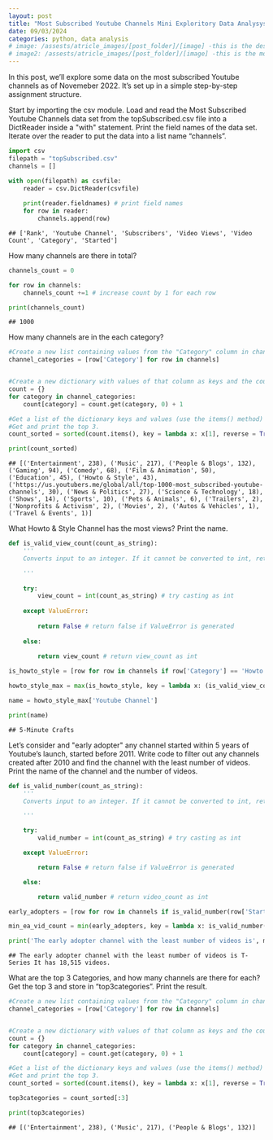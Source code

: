 ```yaml
---
layout: post
title: "Most Subscribed Youtube Channels Mini Exploritory Data Analysys"
date: 09/03/2024
categories: python, data analysis
# image: /assests/atricle_images/[post_folder]/[image] -this is the desktop image
# image2: /assests/atricle_images/[post_folder]/[image] -this is the mobile image
---
```

In this post, we’ll explore some data on the most subscribed Youtube
channels as of Novemeber 2022. It’s set up in a simple step-by-step
assignment structure.

Start by importing the csv module. Load and read the Most Subscribed Youtube
Channels data set from the topSubscribed.csv file into a DictReader
inside a "with" statement. Print the field names of the data set. Iterate
over the reader to put the data into a list name “channels”.

``` python
import csv
filepath = "topSubscribed.csv"
channels = [] 

with open(filepath) as csvfile:
    reader = csv.DictReader(csvfile)
    
    print(reader.fieldnames) # print field names
    for row in reader:
        channels.append(row)
```

    ## ['Rank', 'Youtube Channel', 'Subscribers', 'Video Views', 'Video Count', 'Category', 'Started']  


How many channels are there in total?

``` python
channels_count = 0

for row in channels:
    channels_count +=1 # increase count by 1 for each row

print(channels_count)
```

    ## 1000  


How many channels are in the each category?

``` python
#Create a new list containing values from the "Category" column in channels.
channel_categories = [row['Category'] for row in channels]


#Create a new dictionary with values of that column as keys and the counts as values.
count = {}
for category in channel_categories:
    count[category] = count.get(category, 0) + 1

#Get a list of the dictionary keys and values (use the items() method) and sort them in reverse order, from greatest (most channels) to least.
#Get and print the top 3.
count_sorted = sorted(count.items(), key = lambda x: x[1], reverse = True)

print(count_sorted)
```

    ## [('Entertainment', 238), ('Music', 217), ('People & Blogs', 132), ('Gaming', 94), ('Comedy', 68), ('Film & Animation', 50), ('Education', 45), ('Howto & Style', 43), ('https://us.youtubers.me/global/all/top-1000-most_subscribed-youtube-channels', 30), ('News & Politics', 27), ('Science & Technology', 18), ('Shows', 14), ('Sports', 10), ('Pets & Animals', 6), ('Trailers', 2), ('Nonprofits & Activism', 2), ('Movies', 2), ('Autos & Vehicles', 1), ('Travel & Events', 1)]  


What Howto & Style Channel has the most views? Print the name.

``` python
def is_valid_view_count(count_as_string):
    '''
    Converts input to an integer. If it cannot be converted to int, returns False.

    '''
    
    try:
        view_count = int(count_as_string) # try casting as int
        
    except ValueError:
        
        return False # return false if ValueError is generated
    
    else:
        
        return view_count # return view_count as int

is_howto_style = [row for row in channels if row['Category'] == 'Howto & Style']

howto_style_max = max(is_howto_style, key = lambda x: (is_valid_view_count(x['Video Views'])))

name = howto_style_max['Youtube Channel']

print(name)
```

    ## 5-Minute Crafts  


Let’s consider and "early adopter" any channel started within 5 years of Youtube’s launch,
started before 2011. Write code to filter out any channels created after 2010
and find the channel with the least number of videos. Print the name of
the channel and the number of videos.

``` python
def is_valid_number(count_as_string):
    '''
    Converts input to an integer. If it cannot be converted to int, returns False.

    '''

    try:
        valid_number = int(count_as_string) # try casting as int

    except ValueError:

        return False # return false if ValueError is generated

    else:

        return valid_number # return video_count as int

early_adopters = [row for row in channels if is_valid_number(row['Started']) < 2011]

min_ea_vid_count = min(early_adopters, key = lambda x: is_valid_number(x['Video Count']))

print('The early adopter channel with the least number of videos is', min_ea_vid_count['Youtube Channel'], 'It has', min_ea_vid_count['Video Count'], 'videos.')
```

    ## The early adopter channel with the least number of videos is T-Series It has 18,515 videos.  


What are the top 3 Categories, and how many channels are there for each?
Get the top 3 and store in “top3categories”. Print the result.

``` python
#Create a new list containing values from the "Category" column in channels.
channel_categories = [row['Category'] for row in channels]


#Create a new dictionary with values of that column as keys and the counts as values.
count = {}
for category in channel_categories:
    count[category] = count.get(category, 0) + 1

#Get a list of the dictionary keys and values (use the items() method) and sort them in reverse order, from greatest (most channels) to least.
#Get and print the top 3.
count_sorted = sorted(count.items(), key = lambda x: x[1], reverse = True)

top3categories = count_sorted[:3]

print(top3categories)
```

    ## [('Entertainment', 238), ('Music', 217), ('People & Blogs', 132)]  

